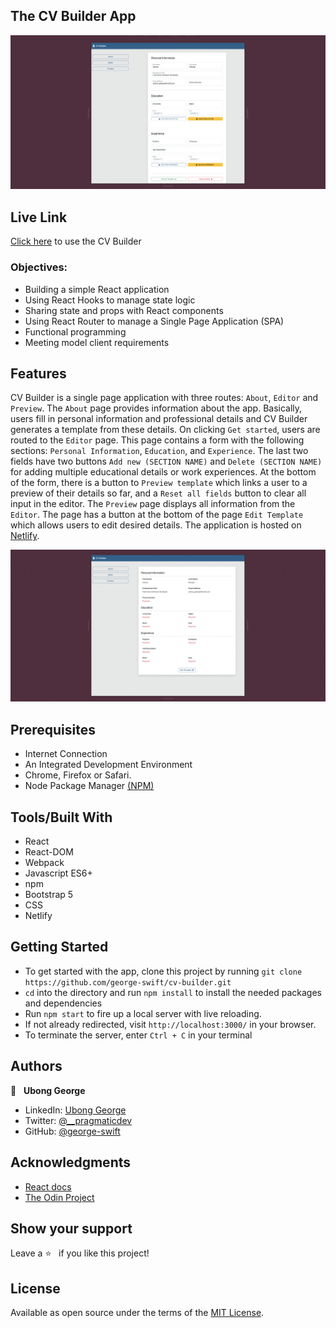 ## The CV Builder App
![](./screenshots/editor-sc.png)
## Live Link
[Click here](https://minimalist-cv-builder.netlify.app/) to use the CV Builder
### Objectives:
- Building a simple React application
- Using React Hooks to manage state logic
- Sharing state and props with React components
- Using React Router to manage a Single Page Application (SPA)
- Functional programming
- Meeting model client requirements

## Features
CV Builder is a single page application with three routes: `About`, `Editor` and `Preview`. The `About` page provides
information about the app. Basically, users fill in personal information and professional details and CV Builder generates a template from these details. On clicking `Get started`, users are routed to the `Editor` page. This page contains a form with the following sections:
`Personal Information`, `Education`, and `Experience`. The last two fields have two buttons `Add new (SECTION NAME)` and `Delete (SECTION NAME)` for adding multiple educational details or work experiences. At the bottom of the form, there is a button to `Preview template` which links a user to a preview of their details so far, and a `Reset all fields` button to clear all input in the editor.
The `Preview` page displays all information from the `Editor`. The page has a button at the bottom of the page `Edit Template` which allows users to edit desired details. The application is hosted on [Netlify](https://minimalist-cv-builder.netlify.app/).

![](./screenshots/preview-sc.png)
## Prerequisites
- Internet Connection
- An Integrated Development Environment
- Chrome, Firefox or Safari.
- Node Package Manager [(NPM)](https://docs.npmjs.com/about-npm)

## Tools/Built With
- React
- React-DOM
- Webpack
- Javascript ES6+
- npm
- Bootstrap 5
- CSS
- Netlify

## Getting Started
- To get started with the app, clone this project by running `git clone https://github.com/george-swift/cv-builder.git`
- `cd` into the directory and run `npm install` to install the needed packages and dependencies
- Run `npm start` to fire up a local server with live reloading.
- If not already redirected, visit `http://localhost:3000/` in your browser.
- To terminate the server, enter `Ctrl + C` in your terminal

## Authors

👤 &nbsp; **Ubong George**
- LinkedIn: [Ubong George](https://www.linkedin.com/in/ubong-itok)
- Twitter: [@\_\_pragmaticdev](https://twitter.com/__pragmaticdev)
- GitHub: [@george-swift](https://github.com/george-swift)

## Acknowledgments

- [React docs](https://reactjs.org/)
- [The Odin Project](https://www.theodinproject.com/paths/full-stack-ruby-on-rails/courses/javascript/lessons/cv-application)

## Show your support

Leave a :star:️ &nbsp; if you like this project!

## License

Available as open source under the terms of the [MIT License](https://opensource.org/licenses/MIT).